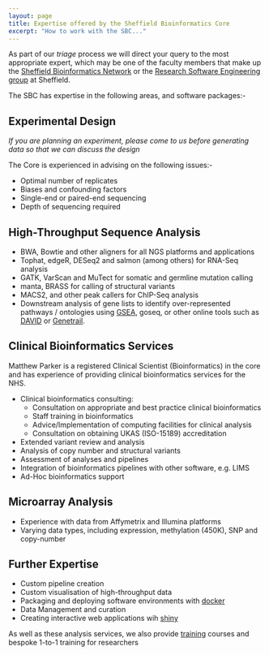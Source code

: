 ```yaml
---
layout: page
title: Expertise offered by the Sheffield Bioinformatics Core
excerpt: "How to work with the SBC..."
---
```


As part of our *triage* process we will direct your query to the most appropriate expert, which may be one of the faculty members that make up the [Sheffield Bioinformatics Network](https://bioinformatics.group.shef.ac.uk/) or the [Research Software Engineering group](https://rse.shef.ac.uk/) at Sheffield.

The SBC has expertise in the following areas, and software packages:-

## Experimental Design

*If you are planning an experiment, please come to us before generating data so that we can discuss the design* 

The Core is experienced in advising on the following issues:-

- Optimal number of replicates
- Biases and confounding factors
- Single-end or paired-end sequencing
- Depth of sequencing required

## High-Throughput Sequence Analysis

- BWA, Bowtie and other aligners for all NGS platforms and applications
- Tophat, edgeR, DESeq2 and salmon (among others) for RNA-Seq analysis
- GATK, VarScan and MuTect for somatic and germline mutation calling
- manta, BRASS for calling of structural variants
- MACS2, and other peak callers for ChIP-Seq analysis
- Downstream analysis of gene lists to identify over-represented pathways / ontologies using [GSEA](http://software.broadinstitute.org/gsea/index.jsp), goseq, or other online tools such as [DAVID](https://david.ncifcrf.gov/) or [Genetrail](https://genetrail2.bioinf.uni-sb.de/).

## Clinical Bioinformatics Services

Matthew Parker is a registered Clinical Scientist (Bioinformatics) in the core and has experience of providing clinical bioinformatics services for the NHS. 

- Clinical bioinformatics consulting:
  - Consultation on appropriate and best practice clinical bioinformatics
  - Staff training in bioinformatics
  - Advice/Implementation of computing facilities for clinical analysis
  - Consultation on obtaining UKAS (ISO-15189) accreditation
- Extended variant review and analysis
- Analysis of copy number and structural variants
- Assessment of analyses and pipelines
- Integration of bioinformatics pipelines with other software, e.g. LIMS
- Ad-Hoc bioinformatics support

## Microarray Analysis

- Experience with data from Affymetrix and Illumina platforms
- Varying data types, including expression, methylation (450K), SNP and copy-number

## Further Expertise

- Custom pipeline creation
- Custom visualisation of high-throughput data
- Packaging and deploying software environments with [docker](https://www.docker.com/)
- Data Management and curation
- Creating interactive web applications wih [shiny](https://shiny.rstudio.com/)

As well as these analysis services, we also provide [training](https://sbc.shef.ac.uk/training) courses and bespoke 1-to-1 training for researchers


